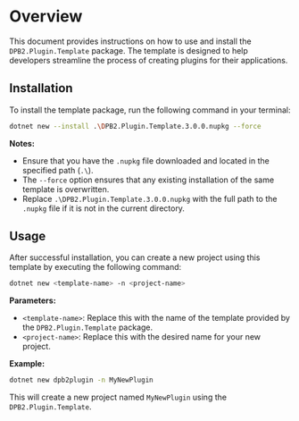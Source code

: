 # Overview

This document provides instructions on how to use and install the `DPB2.Plugin.Template` package. The template is designed to help developers streamline the process of creating plugins for their applications.

## Installation

To install the template package, run the following command in your terminal:

```sh
dotnet new --install .\DPB2.Plugin.Template.3.0.0.nupkg --force
```

**Notes:**

- Ensure that you have the `.nupkg` file downloaded and located in the specified path (`.\`).
- The `--force` option ensures that any existing installation of the same template is overwritten.
- Replace `.\DPB2.Plugin.Template.3.0.0.nupkg` with the full path to the `.nupkg` file if it is not in the current directory.

## Usage

After successful installation, you can create a new project using this template by executing the following command:

```sh
dotnet new <template-name> -n <project-name>
```

**Parameters:**

- `<template-name>`: Replace this with the name of the template provided by the `DPB2.Plugin.Template` package.
- `<project-name>`: Replace this with the desired name for your new project.

**Example:**

```sh
dotnet new dpb2plugin -n MyNewPlugin
```

This will create a new project named `MyNewPlugin` using the `DPB2.Plugin.Template`.
